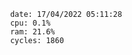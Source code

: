 

                date: 17/04/2022 05:11:28
                cpu: 0.1%
                ram: 21.6%
                cycles: 1860

                         